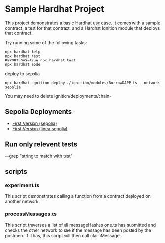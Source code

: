 # Sample Hardhat Project

This project demonstrates a basic Hardhat use case. It comes with a sample contract, a test for that contract, and a Hardhat Ignition module that deploys that contract.

Try running some of the following tasks:

```shell
npx hardhat help
npx hardhat test
REPORT_GAS=true npx hardhat test
npx hardhat node
```

deploy to sepolia

```shell
npx hardhat ignition deploy ./ignition/modules/BorrowDAPP.ts --network sepolia
```
You may need to delete ignition/deployments/chain-<something>

## Sepolia Deployments
- [First Version (sepolia)](https://sepolia.etherscan.io/address/0x7228856ED40d2812dEDAF33Ea4366be331300048#code)
- [First Version (linea sepolia)](https://sepolia.lineascan.build/address/0x43cb588c5603a1afc5e784493be091f444b6ab5b#code)


## Run only relevent tests

--grep "string to match with test"

## scripts

### experiment.ts

This script demonstrates calling a function from a contract deployed on another network.

### processMessages.ts

This script traverses a list of all messageHashes one.ts has submitted and checks the other network to see if the message has been posted by the postmen. If it has, this script will then call claimMessage.

